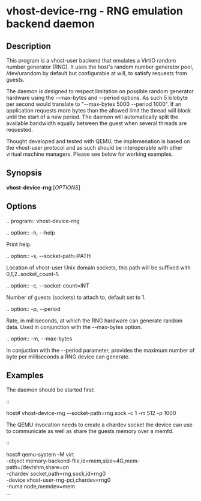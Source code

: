 # vhost-device-rng - RNG emulation backend daemon

## Description
This program is a vhost-user backend that emulates a VirtIO random number
generator (RNG).  It uses the host's random number generator pool,
/dev/urandom by default but configurable at will, to satisfy requests from
guests.

The daemon is designed to respect limitation on possible random generator
hardware using the --max-bytes and --period options.  As such 5 kilobyte per
second would translate to "--max-bytes 5000 --period 1000".  If an application
requests more bytes than the allowed limit the thread will block until the
start of a new period.  The daemon will automatically split the available
bandwidth equally between the guest when several threads are requested.

Thought developed and tested with QEMU, the implemenation is based on the
vhost-user protocol and as such should be interoperable with other virtual
machine managers.  Please see below for working examples.

## Synopsis

**vhost-device-rng** [*OPTIONS*]

## Options

.. program:: vhost-device-rng

.. option:: -h, --help

  Print help.

.. option:: -s, --socket-path=PATH

  Location of vhost-user Unix domain sockets, this path will be suffixed with
  0,1,2..socket_count-1.

.. option:: -c, --socket-count=INT

  Number of guests (sockets) to attach to, default set to 1.

.. option:: -p, --period

  Rate, in milliseconds, at which the RNG hardware can generate random data.
  Used in conjunction with the --max-bytes option.

.. option:: -m, --max-bytes

  In conjuction with the --period parameter, provides the maximum number of byte
  per milliseconds a RNG device can generate.

## Examples

The daemon should be started first:

::

  host# vhost-device-rng --socket-path=rng.sock -c 1 -m 512 -p 1000

The QEMU invocation needs to create a chardev socket the device can
use to communicate as well as share the guests memory over a memfd.

::

  host# qemu-system -M virt						    	\
      -object memory-backend-file,id=mem,size=4G,mem-path=/dev/shm,share=on 	\
      -chardev socket,path=rng.sock,id=rng0					\
      -device vhost-user-rng-pci,chardev=rng0                         		\
      -numa node,memdev=mem							\
      ...

